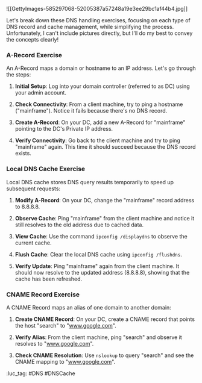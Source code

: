 ![[GettyImages-585297068-52005387a57248a19e3ee29bc1af44b4.jpg]]

Let's break down these DNS handling exercises, focusing on each type of DNS record and cache management, while simplifying the process. Unfortunately, I can't include pictures directly, but I'll do my best to convey the concepts clearly!

### A-Record Exercise

An A-Record maps a domain or hostname to an IP address. Let's go through the steps:

1. **Initial Setup**: Log into your domain controller (referred to as DC) using your admin account.
    
2. **Check Connectivity**: From a client machine, try to ping a hostname ("mainframe"). Notice it fails because there's no DNS record.
    
3. **Create A-Record**: On your DC, add a new A-Record for "mainframe" pointing to the DC's Private IP address.
    
4. **Verify Connectivity**: Go back to the client machine and try to ping "mainframe" again. This time it should succeed because the DNS record exists.
    

### Local DNS Cache Exercise

Local DNS cache stores DNS query results temporarily to speed up subsequent requests:

1. **Modify A-Record**: On your DC, change the "mainframe" record address to 8.8.8.8.
    
2. **Observe Cache**: Ping "mainframe" from the client machine and notice it still resolves to the old address due to cached data.
    
3. **View Cache**: Use the command `ipconfig /displaydns` to observe the current cache.
    
4. **Flush Cache**: Clear the local DNS cache using `ipconfig /flushdns`.
    
5. **Verify Update**: Ping "mainframe" again from the client machine. It should now resolve to the updated address (8.8.8.8), showing that the cache has been refreshed.
    

### CNAME Record Exercise

A CNAME Record maps an alias of one domain to another domain:

1. **Create CNAME Record**: On your DC, create a CNAME record that points the host "search" to "www.google.com".
    
2. **Verify Alias**: From the client machine, ping "search" and observe it resolves to "www.google.com".
    
3. **Check CNAME Resolution**: Use `nslookup` to query "search" and see the CNAME mapping to "www.google.com".

:luc_tag: #DNS #DNSCache 